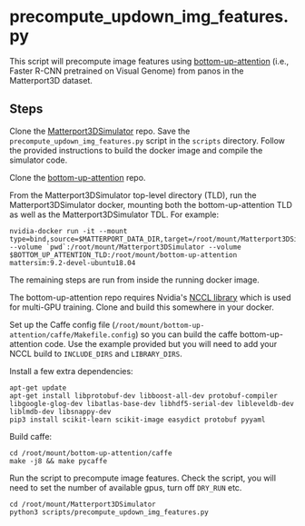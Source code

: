 # precompute_updown_img_features.py

This script will precompute image features using [bottom-up-attention](https://github.com/peteanderson80/bottom-up-attention) (i.e., Faster R-CNN pretrained on Visual Genome) from panos in the Matterport3D dataset.


## Steps

Clone the [Matterport3DSimulator](https://github.com/peteanderson80/Matterport3DSimulator) repo. Save the `precompute_updown_img_features.py` script in the `scripts` directory. Follow the provided instructions to build the docker image and compile the simulator code.

Clone the [bottom-up-attention](https://github.com/peteanderson80/bottom-up-attention) repo.

From the Matterport3DSimulator top-level directory (TLD), run the Matterport3DSimulator docker, mounting both the bottom-up-attention TLD as well as the Matterport3DSimulator TDL. For example:

```
nvidia-docker run -it --mount type=bind,source=$MATTERPORT_DATA_DIR,target=/root/mount/Matterport3DSimulator/data/v1/scans,readonly --volume `pwd`:/root/mount/Matterport3DSimulator --volume $BOTTOM_UP_ATTENTION_TLD:/root/mount/bottom-up-attention mattersim:9.2-devel-ubuntu18.04
```

The remaining steps are run from inside the running docker image.

The bottom-up-attention repo requires Nvidia's [NCCL library](https://github.com/NVIDIA/nccl) which is used for multi-GPU training. Clone and build this somewhere in your docker.

Set up the Caffe config file (`/root/mount/bottom-up-attention/caffe/Makefile.config`) so you can build the caffe bottom-up-attention code. Use the example provided but you will need to add your NCCL build to `INCLUDE_DIRS` and `LIBRARY_DIRS`.

Install a few extra dependencies:

```
apt-get update
apt-get install libprotobuf-dev libboost-all-dev protobuf-compiler libgoogle-glog-dev libatlas-base-dev libhdf5-serial-dev libleveldb-dev liblmdb-dev libsnappy-dev
pip3 install scikit-learn scikit-image easydict protobuf pyyaml
```

Build caffe:

```
cd /root/mount/bottom-up-attention/caffe
make -j8 && make pycaffe
```

Run the script to precompute image features. Check the script, you will need to set the number of available gpus, turn off `DRY_RUN` etc.

```
cd /root/mount/Matterport3DSimulator
python3 scripts/precompute_updown_img_features.py
```
